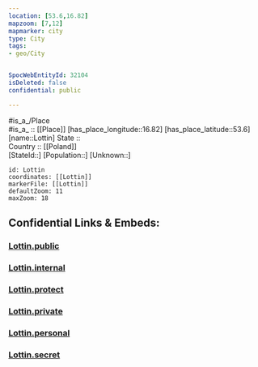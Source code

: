 ```yaml
---
location: [53.6,16.82] 
mapzoom: [7,12] 
mapmarker: city 
type: City
tags:
- geo/City


SpocWebEntityId: 32104
isDeleted: false
confidential: public

---
```

#is_a_/Place  
#is_a_ :: [[Place]] 
[has_place_longitude::16.82] 
[has_place_latitude::53.6] 
[name::Lottin] 
State ::  
Country :: [[Poland]]  
[StateId::] 
[Population::] 
[Unknown::] 


```leaflet
id: Lottin
coordinates: [[Lottin]] 
markerFile: [[Lottin]] 
defaultZoom: 11 
maxZoom: 18
```


## Confidential Links & Embeds: 

### [Lottin.public](/_public/\Earth\Continent\Europe\Europe~East\Poland\Provinces~Poland\West_Pomeranian\CityLottin.public.md) 

### [Lottin.internal](/_internal/\Earth\Continent\Europe\Europe~East\Poland\Provinces~Poland\West_Pomeranian\CityLottin.internal.md) 

### [Lottin.protect](/_protect/\Earth\Continent\Europe\Europe~East\Poland\Provinces~Poland\West_Pomeranian\CityLottin.protect.md) 

### [Lottin.private](/_private/\Earth\Continent\Europe\Europe~East\Poland\Provinces~Poland\West_Pomeranian\CityLottin.private.md) 

### [Lottin.personal](/_personal/\Earth\Continent\Europe\Europe~East\Poland\Provinces~Poland\West_Pomeranian\CityLottin.personal.md) 

### [Lottin.secret](/_secret/\Earth\Continent\Europe\Europe~East\Poland\Provinces~Poland\West_Pomeranian\CityLottin.secret.md)

